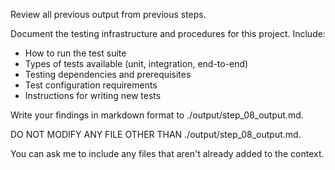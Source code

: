 Review all previous output from previous steps.

Document the testing infrastructure and procedures for this project. Include:
- How to run the test suite
- Types of tests available (unit, integration, end-to-end)
- Testing dependencies and prerequisites
- Test configuration requirements
- Instructions for writing new tests

Write your findings in markdown format to ./output/step_08_output.md.

DO NOT MODIFY ANY FILE OTHER THAN ./output/step_08_output.md.

You can ask me to include any files that aren't already added to the context.